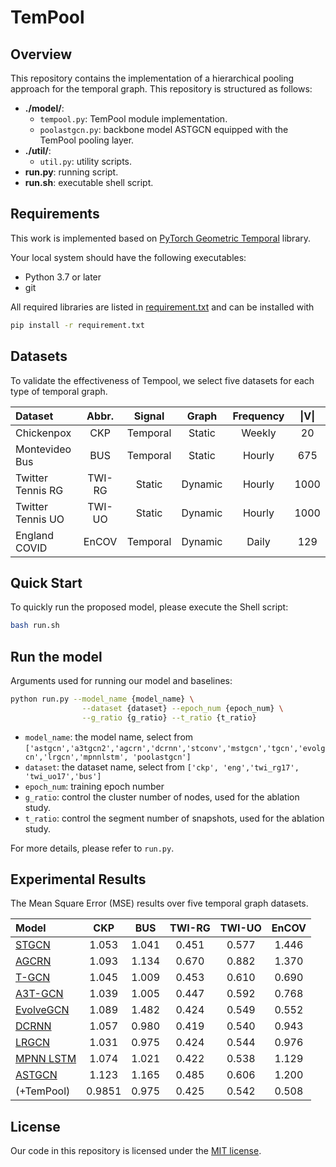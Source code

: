 # TemPool

## Overview

This repository contains the implementation of a hierarchical pooling approach for the temporal graph. This repository is structured as follows:

- **./model/**: 
    - ```tempool.py```: TemPool module implementation.
    - ```poolastgcn.py```:  backbone model ASTGCN equipped with the TemPool pooling layer.
- **./util/**: 
    - ```util.py```: utility scripts.
- **run.py**: running script.
- **run.sh**: executable shell script.

## Requirements

This work is implemented based on [PyTorch Geometric Temporal](https://github.com/benedekrozemberczki/pytorch_geometric_temporal) library.

Your local system should have the following executables:

- Python 3.7 or later
- git

All required libraries are listed in [requirement.txt](./requirement.txt) and can be installed with

```bash
pip install -r requirement.txt
```

## Datasets

To validate the effectiveness of Tempool, we select five datasets for each type of temporal graph.

   |  Dataset   | Abbr.  | Signal | Graph | Frequency | \|V\| |
   |  :----  | :----: | :----: | :----: | :----: | :----: |
   | Chickenpox         | CKP    | Temporal  | Static | Weekly  | 20 |
   | Montevideo Bus     | BUS    | Temporal  | Static | Hourly  | 675 |
   | Twitter Tennis RG  | TWI-RG | Static    | Dynamic | Hourly | 1000 |
   | Twitter Tennis UO  | TWI-UO | Static    | Dynamic | Hourly | 1000 |
   | England COVID      | EnCOV  | Temporal  | Dynamic | Daily  | 129 |

## Quick Start

To quickly run the proposed model, please execute the Shell script:

```bash
bash run.sh
```

## Run the model

Arguments used for running our model and baselines:

```bash
python run.py --model_name {model_name} \
                --dataset {dataset} --epoch_num {epoch_num} \
                --g_ratio {g_ratio} --t_ratio {t_ratio}
```

   - ```model_name```: the model name, select from ```['astgcn','a3tgcn2','agcrn','dcrnn','stconv','mstgcn','tgcn','evolgcn','lrgcn','mpnnlstm', 'poolastgcn']```
   - ```dataset```: the dataset name, select from ```['ckp', 'eng','twi_rg17', 'twi_uo17','bus']```
   - ```epoch_num```: training epoch number
   - ```g_ratio```: control the cluster number of nodes, used for the ablation study.
   - ```t_ratio```: control the segment number of snapshots, used for the ablation study.
   
   For more details, please refer to ```run.py```.


## Experimental Results

The Mean Square Error (MSE) results over five temporal graph datasets.

|  Model   | CKP  | BUS | TWI-RG | TWI-UO | EnCOV |
|  :----  | :----: | :----: | :----: | :----: | :----: |
| [STGCN](https://arxiv.org/abs/1709.04875)                     | 1.053 | 1.041 | 0.451 | 0.577 |  1.446 |
| [AGCRN](https://arxiv.org/abs/2007.02842)                     | 1.093 | 1.134 | 0.670 | 0.882 |  1.370 |
| [T-GCN](https://arxiv.org/abs/1811.05320)                     | 1.045 | 1.009 | 0.453 | 0.610 |  0.690 |
| [A3T-GCN](https://arxiv.org/abs/2006.11583)                   | 1.039 | 1.005 | 0.447 | 0.592 |  0.768 |
| [EvolveGCN](https://arxiv.org/abs/1902.10191)                 | 1.089 | 1.482 | 0.424 | 0.549 |  0.552 |
| [DCRNN](https://arxiv.org/abs/1707.01926)                     | 1.057 | 0.980 | 0.419 | 0.540 |  0.943 |
| [LRGCN](https://arxiv.org/abs/1905.03994)                     | 1.031 | 0.975 | 0.424 | 0.544 |  0.976 |
| [MPNN LSTM](https://arxiv.org/abs/2009.08388)                 | 1.074 | 1.021 | 0.422 | 0.538 |  1.129 |
| [ASTGCN](https://ojs.aaai.org/index.php/AAAI/article/view/3881)| 1.123 | 1.165 | 0.485 | 0.606 | 1.200 |
| (+TemPool)             | 0.9851 | 0.975 | 0.425 | 0.542 | 0.508 |


## License

Our code in this repository is licensed under the [MIT license](https://github.com/youngKG/Multi-Granularity-ClinTS/blob/main/LICENSE).

